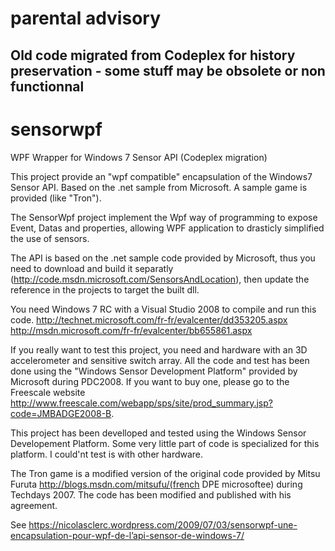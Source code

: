 # parental advisory 
## Old code migrated from Codeplex for history preservation - some stuff may be obsolete or non functionnal

# sensorwpf
WPF Wrapper for Windows 7 Sensor API (Codeplex migration)

This project provide an "wpf compatible" encapsulation of the Windows7 Sensor API.
Based on the .net sample from Microsoft.
A sample game is provided (like "Tron").

The SensorWpf project implement the Wpf way of programming to expose Event, Datas and properties, allowing WPF application to drasticly simplified the use of sensors.

The API is based on the .net sample code provided by Microsoft, thus you need to download and build it separatly (http://code.msdn.microsoft.com/SensorsAndLocation), then update the reference in the projects to target the built dll.

You need Windows 7 RC with a Visual Studio 2008 to compile and run this code.
http://technet.microsoft.com/fr-fr/evalcenter/dd353205.aspx
http://msdn.microsoft.com/fr-fr/evalcenter/bb655861.aspx

If you really want to test this project, you need and hardware with an 3D accelerometer and sensitive switch array.
All the code and test has been done using the "Windows Sensor Development Platform" provided by Microsoft during PDC2008. If you want to buy one, please go to the Freescale website http://www.freescale.com/webapp/sps/site/prod_summary.jsp?code=JMBADGE2008-B.

This project has been develloped and tested using the Windows Sensor Developement Platform. Some very little part of code is specialized for this platform. I could'nt test is with other hardware.

The Tron game is a modified version of the original code provided by Mitsu Furuta http://blogs.msdn.com/mitsufu/(french DPE microsoftee) during Techdays 2007. The code has been modified and published with his agreement.

See https://nicolasclerc.wordpress.com/2009/07/03/sensorwpf-une-encapsulation-pour-wpf-de-l’api-sensor-de-windows-7/ 
